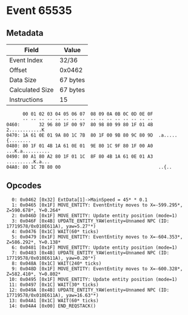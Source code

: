 # Event 65535

## Metadata

| Field           | Value    |
|-----------------|----------|
| Event Index     | 32/36    |
| Offset          | 0x0462   |
| Data Size       | 67 bytes |
| Calculated Size | 67 bytes |
| Instructions    | 15       |

```
      00 01 02 03 04 05 06 07  08 09 0A 0B 0C 0D 0E 0F
      -- -- -- -- -- -- -- --  -- -- -- -- -- -- -- --
0460:       32 96 80 1F 00 97  80 98 80 99 80 1F 01 4B    2............K
0470: 1A 61 0E 01 9A 80 1C 7B  80 1F 00 9B 80 9C 80 9D  .a.....{........
0480: 80 1F 01 4B 1A 61 0E 01  9E 80 1C 9F 80 1F 00 A0  ...K.a..........
0490: 80 A1 80 A2 80 1F 01 1C  8F 80 4B 1A 61 0E 01 A3  ..........K.a...
04A0: 80 1C 7B 80 00                                    ..{..           
```

## Opcodes

```
  0: 0x0462 [0x32] ExtData[1]->MainSpeed = 45* * 0.1
  1: 0x0465 [0x1F] MOVE_ENTITY: EventEntity moves to X=-599.295*, Z=590.678*, Y=0.264*
  2: 0x046D [0x1F] MOVE_ENTITY: Update entity position (mode=1)
  3: 0x046F [0x4B] UPDATE_ENTITY_YAW(entity=Unnamed NPC (ID: 17719578/0x010E611A), yaw=5.27°*)
  4: 0x0476 [0x1C] WAIT(60* ticks)
  5: 0x0479 [0x1F] MOVE_ENTITY: EventEntity moves to X=-604.353*, Z=586.292*, Y=0.138*
  6: 0x0481 [0x1F] MOVE_ENTITY: Update entity position (mode=1)
  7: 0x0483 [0x4B] UPDATE_ENTITY_YAW(entity=Unnamed NPC (ID: 17719578/0x010E611A), yaw=0.20°*)
  8: 0x048A [0x1C] WAIT(240* ticks)
  9: 0x048D [0x1F] MOVE_ENTITY: EventEntity moves to X=-600.328*, Z=582.410*, Y=0.802*
 10: 0x0495 [0x1F] MOVE_ENTITY: Update entity position (mode=1)
 11: 0x0497 [0x1C] WAIT(30* ticks)
 12: 0x049A [0x4B] UPDATE_ENTITY_YAW(entity=Unnamed NPC (ID: 17719578/0x010E611A), yaw=16.63°*)
 13: 0x04A1 [0x1C] WAIT(60* ticks)
 14: 0x04A4 [0x00] END_REQSTACK()
```
